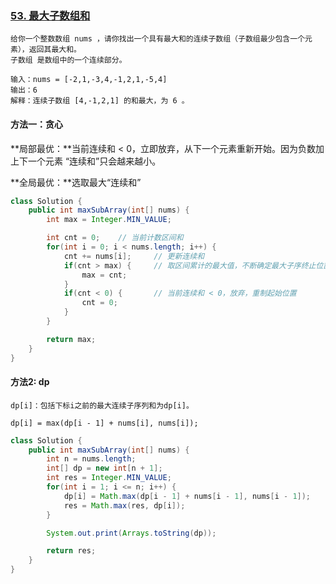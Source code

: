 ### [53. 最大子数组和](https://leetcode.cn/problems/maximum-subarray/)

```
给你一个整数数组 nums ，请你找出一个具有最大和的连续子数组（子数组最少包含一个元素），返回其最大和。
子数组 是数组中的一个连续部分。

输入：nums = [-2,1,-3,4,-1,2,1,-5,4]
输出：6
解释：连续子数组 [4,-1,2,1] 的和最大，为 6 。
```



#### 方法一：贪心

**局部最优：**当前连续和  < 0，立即放弃，从下一个元素重新开始。因为负数加上下一个元素 “连续和”只会越来越小。

**全局最优：**选取最大“连续和”



```java
class Solution {
    public int maxSubArray(int[] nums) {
        int max = Integer.MIN_VALUE;

        int cnt = 0;	// 当前计数区间和
        for(int i = 0; i < nums.length; i++) {
            cnt += nums[i];		// 更新连续和
            if(cnt > max) {		// 取区间累计的最大值，不断确定最大子序终止位置
                max = cnt;
            }
            if(cnt < 0) {		// 当前连续和 < 0，放弃，重制起始位置
                cnt = 0;
            }
        }

        return max;
    }
}
```



#### 方法2: dp

```
dp[i]：包括下标i之前的最大连续子序列和为dp[i]。

dp[i] = max(dp[i - 1] + nums[i], nums[i]);
```



```java
class Solution {
    public int maxSubArray(int[] nums) {
        int n = nums.length;
        int[] dp = new int[n + 1];
        int res = Integer.MIN_VALUE;
        for(int i = 1; i <= n; i++) {
            dp[i] = Math.max(dp[i - 1] + nums[i - 1], nums[i - 1]);
            res = Math.max(res, dp[i]);
        }

        System.out.print(Arrays.toString(dp));

        return res;
    }
}
```

